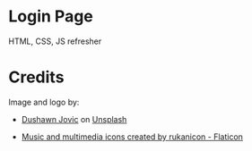 # Login Page
HTML, CSS, JS refresher

# Credits
Image and logo by:
* [Dushawn Jovic](https://unsplash.com/@justdushawn?utm_source=unsplash&utm_medium=referral&utm_content=creditCopyText) on [Unsplash](https://unsplash.com/photos/cruUfe5g1Zk?utm_source=unsplash&utm_medium=referral&utm_content=creditCopyText)

* [Music and multimedia icons created by rukanicon - Flaticon](https://www.flaticon.com/free-icons/music-and-multimedia)